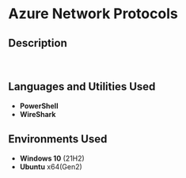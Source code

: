 <h1>Azure Network Protocols</h1>


<h2>Description</h2>

<br />


<h2>Languages and Utilities Used</h2>

- <b>PowerShell</b> 
- <b>WireShark</b>

<h2>Environments Used </h2>

- <b>Windows 10</b> (21H2)
- <b>Ubuntu</b> x64(Gen2)

<h2></h2>

<br />
<br />
<br />
<br />
<br />
<br />
<br />
<br />
<br />
<br />
<br />
<br />
</p>

<!--
 ```diff
- text in red
+ text in green
! text in orange
# text in gray
@@ text in purple (and bold)@@
```
--!>
